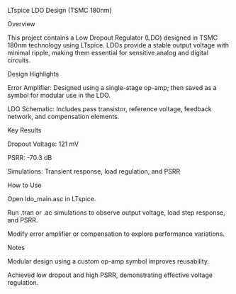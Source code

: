 LTspice LDO Design (TSMC 180nm)

Overview



This project contains a Low Dropout Regulator (LDO) designed in TSMC 180nm technology using LTspice. LDOs provide a stable output voltage with minimal ripple, making them essential for sensitive analog and digital circuits.



Design Highlights



Error Amplifier: Designed using a single-stage op-amp; then saved as a symbol for modular use in the LDO.



LDO Schematic: Includes pass transistor, reference voltage, feedback network, and compensation elements.



Key Results



Dropout Voltage: 121 mV



PSRR: -70.3 dB



Simulations: Transient response, load regulation, and PSRR



How to Use



Open ldo\_main.asc in LTspice.



Run .tran or .ac simulations to observe output voltage, load step response, and PSRR.



Modify error amplifier or compensation to explore performance variations.



Notes



Modular design using a custom op-amp symbol improves reusability.



Achieved low dropout and high PSRR, demonstrating effective voltage regulation.

